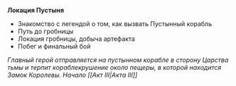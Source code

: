 
**Локация Пустыня**

- Знакомство с легендой о том, как вызвать Пустынный корабль
- Путь до гробницы
- Локация гробницы, добыча артефакта
- Побег и финальный бой


_Главный герой отправляется на пустынном корабле в сторону Царства тьмы и терпит кораблекрушение около пещеры, в которой находится Замок Королевы. Начало [[Акт III|Акта III]]_
